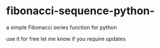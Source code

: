 # fibonacci-sequence-python-
a simple Fibonacci series function for python

use it for free 
let me know if you require updates
